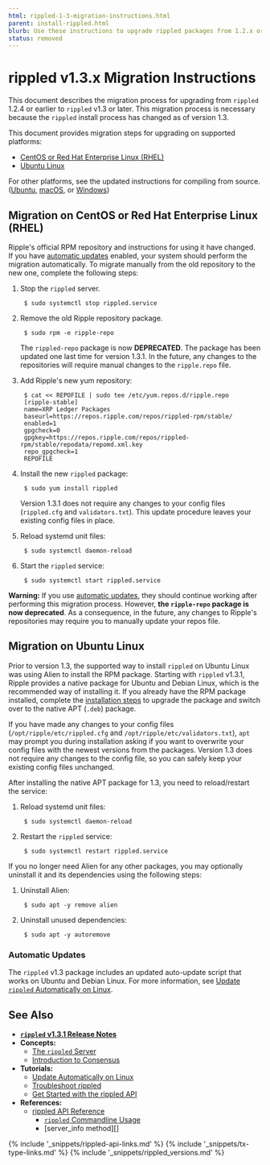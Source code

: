 ```yaml
---
html: rippled-1-3-migration-instructions.html
parent: install-rippled.html
blurb: Use these instructions to upgrade rippled packages from 1.2.x or below to 1.3.x or higher.
status: removed
---
```

# rippled v1.3.x Migration Instructions

This document describes the migration process for upgrading from `rippled` 1.2.4 or earlier to `rippled` v1.3 or later. This migration process is necessary because the `rippled` install process has changed as of version 1.3.

This document provides migration steps for upgrading on supported platforms:

- [CentOS or Red Hat Enterprise Linux (RHEL)](#migration-on-centos-or-red-hat-enterprise-linux-rhel)
- [Ubuntu Linux](#migration-on-ubuntu-linux)

For other platforms, see the updated instructions for compiling from source. ([Ubuntu](build-run-rippled-ubuntu.html), [macOS](build-run-rippled-macos.html), or [Windows](https://github.com/ripple/rippled/tree/develop/Builds/VisualStudio2017))


## Migration on CentOS or Red Hat Enterprise Linux (RHEL)

Ripple's official RPM repository and instructions for using it have changed. If you have [automatic updates](update-rippled-automatically-on-linux.html) enabled, your system should perform the migration automatically. To migrate manually from the old repository to the new one, complete the following steps:

1. Stop the `rippled` server.

        $ sudo systemctl stop rippled.service

2. Remove the old Ripple repository package.

        $ sudo rpm -e ripple-repo

    The `rippled-repo` package is now **DEPRECATED**. The package has been updated one last time for version 1.3.1. In the future, any changes to the repositories will require manual changes to the `ripple.repo` file. <!-- STYLE_OVERRIDE: will -->

3. Add Ripple's new yum repository:

        $ cat << REPOFILE | sudo tee /etc/yum.repos.d/ripple.repo
        [ripple-stable]
        name=XRP Ledger Packages
        baseurl=https://repos.ripple.com/repos/rippled-rpm/stable/
        enabled=1
        gpgcheck=0
        gpgkey=https://repos.ripple.com/repos/rippled-rpm/stable/repodata/repomd.xml.key
        repo_gpgcheck=1
        REPOFILE

4. Install the new `rippled` package:

        $ sudo yum install rippled

    Version 1.3.1 does not require any changes to your config files (`rippled.cfg` and `validators.txt`). This update procedure leaves your existing config files in place.

5. Reload systemd unit files:

        $ sudo systemctl daemon-reload

6. Start the `rippled` service:

        $ sudo systemctl start rippled.service


**Warning:** If you use [automatic updates](update-rippled-automatically-on-linux.html), they should continue working after performing this migration process. However, **the `ripple-repo` package is now deprecated**. As a consequence, in the future, any changes to Ripple's repositories may require you to manually update your repos file.


## Migration on Ubuntu Linux

Prior to version 1.3, the supported way to install `rippled` on Ubuntu Linux was using Alien to install the RPM package. Starting with `rippled` v1.3.1, Ripple provides a native package for Ubuntu and Debian Linux, which is the recommended way of installing it. If you already have the RPM package installed, complete the [installation steps](install-rippled-on-ubuntu.html) to upgrade the package and switch over to the native APT (`.deb`) package.

If you have made any changes to your config files (`/opt/ripple/etc/rippled.cfg` and `/opt/ripple/etc/validators.txt`), `apt` may prompt you during installation asking if you want to overwrite your config files with the newest versions from the packages. Version 1.3 does not require any changes to the config file, so you can safely keep your existing config files unchanged.

After installing the native APT package for 1.3, you need to reload/restart the service:

1. Reload systemd unit files:

        $ sudo systemctl daemon-reload

2. Restart the `rippled` service:

        $ sudo systemctl restart rippled.service

If you no longer need Alien for any other packages, you may optionally uninstall it and its dependencies using the following steps:

1. Uninstall Alien:

        $ sudo apt -y remove alien

2. Uninstall unused dependencies:

        $ sudo apt -y autoremove

### Automatic Updates

The `rippled` v1.3 package includes an updated auto-update script that works on Ubuntu and Debian Linux. For more information, see [Update `rippled` Automatically on Linux](update-rippled-automatically-on-linux.html).

## See Also

- **[`rippled` v1.3.1 Release Notes](https://github.com/ripple/rippled/releases/1.3.1)**
- **Concepts:**
    - [The `rippled` Server](xrpl-servers.html)
    - [Introduction to Consensus](intro-to-consensus.html)
- **Tutorials:**
    - [Update Automatically on Linux](update-rippled-automatically-on-linux.html)
    - [Troubleshoot rippled](troubleshoot-the-rippled-server.html)
    - [Get Started with the rippled API](get-started-using-http-websocket-apis.html)
- **References:**
    - [rippled API Reference](http-websocket-apis.html)
        - [`rippled` Commandline Usage](commandline-usage.html)
        - [server_info method][]


<!--{# common link defs #}-->
{% include '_snippets/rippled-api-links.md' %}
{% include '_snippets/tx-type-links.md' %}
{% include '_snippets/rippled_versions.md' %}
